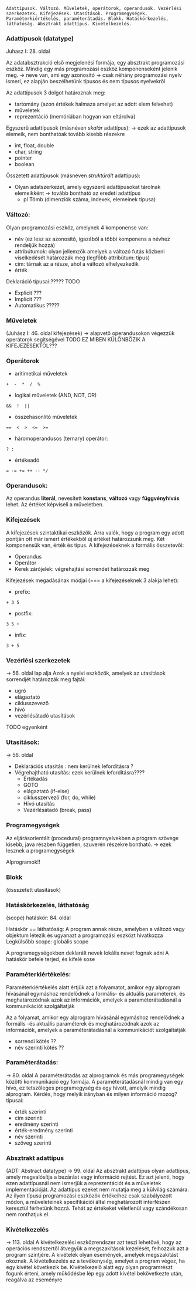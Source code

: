```
Adattípusok. Változó. Műveletek, operátorok, operandusok. Vezérlési szerkezetek. Kifejezések. Utasítások. Programegységek. Paraméterkiértékelés, paraméterátadás. Blokk. Hatáskörkezelés, láthatóság. Absztrakt adattípus. Kivételkezelés.
```
### **Adattípusok** (datatype)
Juhasz I: 28. oldal

Az adatabsztrakció első megjelenési formája, egy absztrakt programozási eszköz.
Mindig egy más programozási eszköz komponenseként jelenik meg.
-> neve van, ami egy azonosító
-> csak néhány programozási nyelv ismeri, ez alapján beszélhetünk típusos és nem típusos nyelvekről

Az adattípusok 3 dolgot határoznak meg:
- tartomány (azon értékek halmaza amelyet az adott elem felvehet)
- műveletek
- reprezentáció (memóriában hogyan van eltárolva)

Egyszerű adattípusok (másnéven *skalár* adattípus):
-> ezek az adattípusok elemeik, nem bonthatóak tovább kisebb részekre
- int, float, double
- char, string
- pointer
- boolean

Összetett adattípusok (másnéven *struktúrált* adattípus):
- Olyan adatszerkezet, amely egyszerű adattípusokat tárolnak elemeikként -> tovább bontható az eredeti adattípus
  - pl Tömb (dimenziók száma, indexek, elemeinek típusa)

### **Változó**:
Olyan programozási eszköz, amelynek 4 komponense van:
- név (ez lesz az azonosító, igazából a többi komponens a névhez rendeljük hozzá)
- attribútumok: olyan jellemzők amelyek a változó futás közbeni viselkedését határozzák meg (legfőbb attribútum: típus)
- cím: tárnak az a része, ahol a változó elhelyezkedik
- érték

Deklaráció típusai:????? TODO
- Explicit ???
- Implicit ???
- Automatikus ?????
### Műveletek
(Juhász I: 46. oldal kifejezések)
-> alapvető operandusokon végezzük operátorok segítségével
TODO EZ MIBEN KÜLÖNBÖZIK A KIFEJEZÉSEKTŐL???

### **Operátorok**
- aritimetikai műveletek
```
+  -  *  /  %
```

- logikai műveletek (AND, NOT, OR)
```
&&  !  ||
```

- összehasonlító műveletek
```
==  <  >  <=  >=
```

- háromoperandusos (ternary) operátor:
```
? :
```

- értékeadó
```
= -= += ++ -- */
```

### Operandusok:
Az operandus **literál**, nevesített **konstans**, **változó** vagy **függvényhívás** lehet. Az értéket képviseli a műveletben.

### Kifejezések
A kifejezések szintaktikai eszközök. Arra valók, hogy a program egy adott pontján ott már
ismert értékekből új értéket határozzunk meg. Két komponensük van, érték és típus.
A kifejezéseknek a formális összetevői:
- Operandus
- Operátor
- Kerek zárójelek: végrehajtási sorrendet határozzák meg

Kifejezések megadásának módjai (=== a kifejezéseknek 3 alakja lehet):
- prefix:
```
+ 3 5
```
- postfix:
```
3 5 +
```
- infix:
```
3 + 5
```

### **Vezérlési szerkezetek**
-> 56. oldal lap alja
Azok a nyelvi eszközök, amelyek az utasítások sorrendjét határozzák meg
fajtái:
- ugró
- elágaztató
- ciklusszevező
- hívó
- vezérlésátadó utasítások

TODO egyenként
### Utasítások:
-> 56. oldal
- Deklarációs utasítás : nem kerülnek lefordításra ?
- Végrehajtható utasítás: ezek kerülnek lefordításra????
  - Értékadás
  - GOTO
  - elágaztató (if-else)
  - ciklusszervező (for, do, while)
  - Hívó utasítás
  - Vezérlésátadó (break, pass)

### Programegységek
Az eljárásorientált (procedural) programnyelvekben a program szövege kisebb, java részben független, szuverén részekre bontható. -> ezek lesznek a programegységek

Alprogramok!!

### Blokk
(össszetett utasítások)

### Hatáskörkezelés, láthatóság
(scope)
hatáskör: 84. oldal

Hatáskör == láthatóság:
A program annak része, amelyben a változó vagy objektum létezik és ugyanazt a programozási eszközt hivatkozza
Legkülsőbb scope: globális scope

A programegységekben deklarált nevek lokális nevet fognak adni
A hatáskör befele terjed, és kifelé sose

### Paraméterkiértékelés:
Paraméterkiértékelés alatt értjük azt a folyamatot, amikor egy alprogram hívásánál
egymáshoz rendelődnek a formális- és aktuális paraméterek, és meghatározódnak azok az
információk, amelyek a paraméterátadásnál a kommunikációt szolgáltatják

Az a folyamat, amikor egy alprogram hívásánál egymáshoz rendelődnek a formális -és aktuális paraméterek és meghatározódnak azok az információk, amelyek a paraméterátadásnál a kommunikációt szolgáltatják
- sorrendi kötés ??
- név szerinti kötés ??

### Paraméterátadás:
-> 80. oldal
A paraméterátadás az alprogramok és más programegységek közötti kommunikáció egy
formája. A paraméterátadásnál mindig van egy hívó, ez tetszőleges programegység és egy
hívott, amelyik mindig alprogram. Kérdés, hogy melyik irányban és milyen információ
mozog?
típusai:
- érték szerinti
- cím szerinti
- eredmény szerinti
- érték-eredmény szerinti
- név szerinti
- szöveg szerinti

### Absztrakt adattípus
(ADT: Abstract datatype)
-> 99. oldal
Az absztrakt adattípus olyan adattípus, amely megvalósítja a bezárást vagy információ rejtést.
Ez azt jelenti, hogy ezen adattípusnál nem ismerjük a reprezentációt és a műveletek
implementációját. Az adattípus ezeket nem mutatja meg a külvilág számára. Az ilyen típusú
programozási eszközök értékeihez csak szabályozott módon, a műveleteinek specifikációi
által meghatározott interfészen keresztül férhetünk hozzá. Tehát az értékeket véletlenül vagy
szándékosan nem ronthatjuk el.

### Kivételkezelés
-> 113. oldal
A kivételkezelési eszközrendszer azt teszi lehetővé, hogy az operációs rendszertől átvegyük a megszakítások kezelését, felhozzuk azt a program szintjére. A kivételek olyan események, amelyek megszakítást okoznak. A kivételkezelés az a tevékenység, amelyet a program végez, ha egy kivétel következik be. Kivételkezelő alatt egy olyan programrészt fogunk érteni, amely működésbe lép egy adott kivétel bekövetkezte után, reagálva az eseményre
